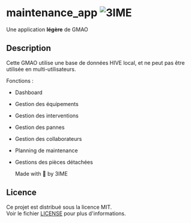 # maintenance_app   ![3IME](https://github.com/user-attachments/assets/26dde10f-cdf1-4930-9474-060955a87148)

Une application **légère** de GMAO    


## Description

Cette GMAO utilise une base de données HIVE local, et ne
peut pas être utilisée en multi-utilisateurs.

Fonctions :

- Dashboard
- Gestion des équipements
- Gestion des interventions
- Gestion des pannes
- Gestion des collaborateurs
- Planning de maintenance
- Gestions des pièces détachées

  Made with &#x1F496; by 3IME


## Licence

Ce projet est distribué sous la licence MIT.  
Voir le fichier [LICENSE](LICENSE) pour plus d'informations.


